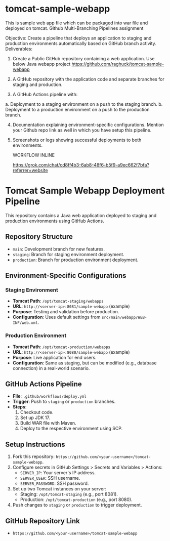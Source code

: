 # tomcat-sample-webapp
This is sample web app file which can be packaged into war file and deployed on tomcat.
Github Multi-Branching Pipelines assignment

Objective: Create a pipeline that deploys an application to staging and production
environments automatically based on GitHub branch activity.
Deliverables:
1. Create a Public GitHub repository containing a web application.
Use below Java webapp project
https://github.com/raghuck/tomcat-sample-webapp

2. A GitHub repository with the application code and separate branches for staging and
production.

3. A GitHub Actions pipeline with:

a. Deployment to a staging environment on a push to the staging branch.
b. Deployment to a production environment on a push to the production branch.

4. Documentation explaining environment-specific configurations.
Mention your Github repo link as well in which you have setup this pipeline.

5. Screenshots or logs showing successful deployments to both environments.

   WORKFLOW INLINE

   https://grok.com/chat/cd8ff4b3-6ab8-48f6-b5f9-a9ec662f7bfa?referrer=website
   
# Tomcat Sample Webapp Deployment Pipeline

This repository contains a Java web application deployed to staging and production environments using GitHub Actions.

## Repository Structure
- `main`: Development branch for new features.
- `staging`: Branch for staging environment deployment.
- `production`: Branch for production environment deployment.

## Environment-Specific Configurations
### Staging Environment
- **Tomcat Path**: `/opt/tomcat-staging/webapps`
- **URL**: `http://<server-ip>:8081/sample-webapp` (example)
- **Purpose**: Testing and validation before production.
- **Configuration**: Uses default settings from `src/main/webapp/WEB-INF/web.xml`.

### Production Environment
- **Tomcat Path**: `/opt/tomcat-production/webapps`
- **URL**: `http://<server-ip>:8080/sample-webapp` (example)
- **Purpose**: Live application for end users.
- **Configuration**: Same as staging, but can be modified (e.g., database connection) in a real-world scenario.

## GitHub Actions Pipeline
- **File**: `.github/workflows/deploy.yml`
- **Trigger**: Push to `staging` or `production` branches.
- **Steps**:
  1. Checkout code.
  2. Set up JDK 17.
  3. Build WAR file with Maven.
  4. Deploy to the respective environment using SCP.

## Setup Instructions
1. Fork this repository: `https://github.com/<your-username>/tomcat-sample-webapp`.
2. Configure secrets in GitHub Settings > Secrets and Variables > Actions:
   - `SERVER_IP`: Your server's IP address.
   - `SERVER_USER`: SSH username.
   - `SERVER_PASSWORD`: SSH password.
3. Set up two Tomcat instances on your server:
   - Staging: `/opt/tomcat-staging` (e.g., port 8081).
   - Production: `/opt/tomcat-production` (e.g., port 8080).
4. Push changes to `staging` or `production` to trigger deployment.

## GitHub Repository Link
- `https://github.com/<your-username>/tomcat-sample-webapp`
